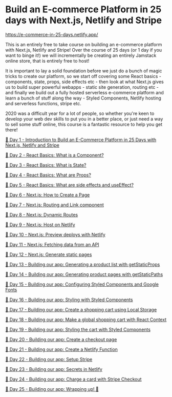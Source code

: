 # Build an E-commerce Platform in 25 days with Next.js, Netlify and Stripe

https://e-commerce-in-25-days.netlify.app/

This is an entirely free to take course on building an e-commerce platform with Next.js, Netlify and Stripe! Over the course of 25 days (or 1 day if you want to binge it!) we will incrementally be creating an entirely Jamstack online store, that is entirely free to host!

It is important to lay a solid foundation before we just do a bunch of magic tricks to create our platform, so we start off covering some React basics - components, state, props, side effects etc - then look at what Next.js gives us to build super powerful webapps - static site generation, routing etc - and finally we build out a fully hosted serverless e-commerce platform and learn a bunch of stuff along the way - Styled Components, Netlify hosting and serverless functions, stripe etc.

2020 was a difficult year for a lot of people, so whether you're keen to develop your web dev skills to put you in a better place, or just need a way to sell some stuff online, this course is a fantastic resource to help you get there!

[🎄 Day 1 - Introduction to Build an E-Commerce Platform in 25 Days with Next.js, Netlify and Stripe](https://youtu.be/Cn8Y9zmnbDM)

[🎄 Day 2 - React Basics: What is a Component?](https://youtu.be/mIjzf9pRoYU)

[🎄 Day 3 - React Basics: What is State?](https://youtu.be/Pu05xM4KG_w)

[🎄 Day 4 - React Basics: What are Props?](https://youtu.be/ofRNhSRGHkQ)

[🎄 Day 5 - React Basics: What are side effects and useEffect?](https://youtu.be/idl8rEk9k8Y)

[🎄 Day 6 - Next.js: How to Create a Page](https://youtu.be/q2S4-srI370)

[🎄 Day 7 - Next.js: Routing and Link component](https://youtu.be/fx_rOInVm3U)

[🎄 Day 8 - Next.js: Dynamic Routes](https://youtu.be/HxQ-w2HGdCI)

[🎄 Day 9 - Next.js: Host on Netlify](https://youtu.be/4sfSZUUFyMI)

[🎄 Day 10 - Next.js: Preview deploys with Netlify](https://youtu.be/UUtEDYENmGk)

[🎄 Day 11 - Next.js: Fetching data from an API](https://youtu.be/Ckb90Owqk8w)

[🎄 Day 12 - Next.js: Generate static pages](https://youtu.be/iwx0Epj3EjM)

[🎄 Day 13 - Building our app: Generating a product list with getStaticProps](https://youtu.be/mQuQEk6YWgQ)

[🎄 Day 14 - Building our app: Generating product pages with getStaticPaths](https://youtu.be/d6S1U9zGRe4)

[🎄 Day 15 - Building our app: Configuring Styled Components and Google Fonts](https://youtu.be/cJXe1EajnB0)

[🎄 Day 16 - Building our app: Styling with Styled Components](https://youtu.be/d6-gv0u-pKg)

[🎄 Day 17 - Building our app: Create a shopping cart using Local Storage](https://youtu.be/_So3wIntLWY)

[🎄 Day 18 - Building our app: Make a global shopping cart with React Context](https://youtu.be/Adn-VyDGgyo)

[🎄 Day 19 - Building our app: Styling the cart with Styled Components](https://youtu.be/ubL_1VfpfsU)

[🎄 Day 20 - Building our app: Create a checkout page](https://youtu.be/x1xgmGEZAow)

[🎄 Day 21 - Building our app: Create a Netlify Function](https://youtu.be/Xe1z3H16VIY)

[🎄 Day 22 - Building our app: Setup Stripe](https://youtu.be/_EOv1hi9qt8)

[🎄 Day 23 - Building our app: Secrets in Netlify](https://youtu.be/PFljjv6j_YM)

[🎄 Day 24 - Building our app: Charge a card with Stripe Checkout](https://youtu.be/kN6wZeJ69C0)

[🎄 Day 25 - Building our app: Wrapping up! 🎁](https://youtu.be/LbrcQ0J2TVE)
